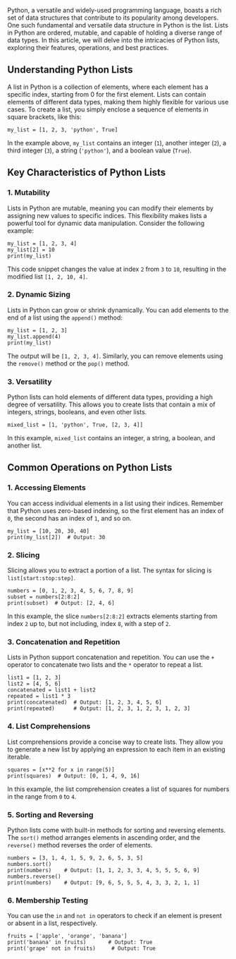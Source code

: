 
Python, a versatile and widely-used programming language, boasts a rich set of data structures that contribute to its popularity among developers. One such fundamental and versatile data structure in Python is the list. Lists in Python are ordered, mutable, and capable of holding a diverse range of data types. In this article, we will delve into the intricacies of Python lists, exploring their features, operations, and best practices.

## Understanding Python Lists

A list in Python is a collection of elements, where each element has a specific index, starting from 0 for the first element. Lists can contain elements of different data types, making them highly flexible for various use cases. To create a list, you simply enclose a sequence of elements in square brackets, like this:

	my_list = [1, 2, 3, 'python', True]

In the example above, `my_list` contains an integer (`1`), another integer (`2`), a third integer (`3`), a string (`'python'`), and a boolean value (`True`).

## Key Characteristics of Python Lists

### 1. Mutability

Lists in Python are mutable, meaning you can modify their elements by assigning new values to specific indices. This flexibility makes lists a powerful tool for dynamic data manipulation. Consider the following example:


	my_list = [1, 2, 3, 4]
	my_list[2] = 10
	print(my_list)

This code snippet changes the value at index `2` from `3` to `10`, resulting in the modified list `[1, 2, 10, 4]`.

### 2. Dynamic Sizing

Lists in Python can grow or shrink dynamically. You can add elements to the end of a list using the `append()` method:

	my_list = [1, 2, 3]
	my_list.append(4)
	print(my_list)

The output will be `[1, 2, 3, 4]`. Similarly, you can remove elements using the `remove()` method or the `pop()` method.

### 3. Versatility

Python lists can hold elements of different data types, providing a high degree of versatility. This allows you to create lists that contain a mix of integers, strings, booleans, and even other lists.

	mixed_list = [1, 'python', True, [2, 3, 4]]

In this example, `mixed_list` contains an integer, a string, a boolean, and another list.

## Common Operations on Python Lists

### 1. Accessing Elements

You can access individual elements in a list using their indices. Remember that Python uses zero-based indexing, so the first element has an index of `0`, the second has an index of `1`, and so on.

	my_list = [10, 20, 30, 40]
	print(my_list[2])  # Output: 30

### 2. Slicing

Slicing allows you to extract a portion of a list. The syntax for slicing is `list[start:stop:step]`.

	numbers = [0, 1, 2, 3, 4, 5, 6, 7, 8, 9]
	subset = numbers[2:8:2]
	print(subset)  # Output: [2, 4, 6]

In this example, the slice `numbers[2:8:2]` extracts elements starting from index `2` up to, but not including, index `8`, with a step of `2`.

### 3. Concatenation and Repetition

Lists in Python support concatenation and repetition. You can use the `+` operator to concatenate two lists and the `*` operator to repeat a list.

	list1 = [1, 2, 3]
	list2 = [4, 5, 6]
	concatenated = list1 + list2
	repeated = list1 * 3
	print(concatenated)  # Output: [1, 2, 3, 4, 5, 6]
	print(repeated)      # Output: [1, 2, 3, 1, 2, 3, 1, 2, 3]

### 4. List Comprehensions

List comprehensions provide a concise way to create lists. They allow you to generate a new list by applying an expression to each item in an existing iterable.

	squares = [x**2 for x in range(5)]
	print(squares)  # Output: [0, 1, 4, 9, 16]

In this example, the list comprehension creates a list of squares for numbers in the range from `0` to `4`.

### 5. Sorting and Reversing

Python lists come with built-in methods for sorting and reversing elements. The `sort()` method arranges elements in ascending order, and the `reverse()` method reverses the order of elements.

	numbers = [3, 1, 4, 1, 5, 9, 2, 6, 5, 3, 5]
	numbers.sort()
	print(numbers)    # Output: [1, 1, 2, 3, 3, 4, 5, 5, 5, 6, 9]
	numbers.reverse()
	print(numbers)    # Output: [9, 6, 5, 5, 5, 4, 3, 3, 2, 1, 1]

### 6. Membership Testing

You can use the `in` and `not in` operators to check if an element is present or absent in a list, respectively.

	fruits = ['apple', 'orange', 'banana']
	print('banana' in fruits)       # Output: True
	print('grape' not in fruits)     # Output: True
